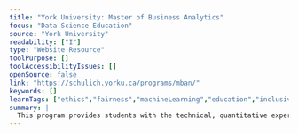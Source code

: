 ```yaml
---
title: "York University: Master of Business Analytics"
focus: "Data Science Education"
source: "York University"
readability: ["I"]
type: "Website Resource"
toolPurpose: []
toolAccessibilityIssues: []
openSource: false
link: "https://schulich.yorku.ca/programs/mban/"
keywords: []
learnTags: ["ethics","fairness","machineLearning","education","inclusivePractice","canadianLandscape"]
summary: |-
  This program provides students with the technical, quantitative expertise and strategic mindset to support data-driven business decision-making. The capstone of the program is an Analytics Consulting Project in which students complete a hands-on, problem-driven analytics project and develop applicable business solutions.
---
```


